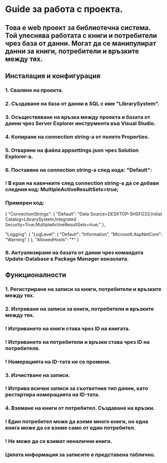 # Guide за работа с проекта.

## Това е web проект за библиотечна система. Той улеснява работата с книги и потребители чрез база от данни. Могат да се манипулират данни за книги, потребители и връзките между тях.


## Инсталация и конфигурация

### 1. Сваляне на проекта.
### 2. Създаване на база от данни в SQL с име "LibrarySystem".
### 3. Осъществяване на връзка между проекта и базата от данни чрез Server Explorer инструмента във Visual Studio.
### 4. Копиране на connection string-а от полето Properties.
### 5. Отваряне на файла appsettings.json чрез Solution Explorer-a.
### 6. Поставяне на connection string-a след кода: "Default": 
### !  В края на кавичките след connection string-а да се добави следния код: MultipleActiveResultSets=true;
### Примерен код:

{
  "ConnectionStrings": {
    "Default": "Data Source=DESKTOP-5HSFG33;Initial Catalog=LibrarySystem;Integrated Security=True;MultipleActiveResultSets=true;"
  },

  "Logging": {
    "LogLevel": {
      "Default": "Information",
      "Microsoft.AspNetCore": "Warning"
    }
  },
  "AllowedHosts": "*"
}

### 8. Актуализиране на базата от данни чрез командата Update-Database в Package Мanager конзолата.


## Функционалности

### 1. Регистриране на записи за книги, потребители и връзките между тях.
### 2. Изтриване на записи за книги, потребители и връзките между тях.
###  ! Изтриването на книги става чрез ID на книгата.
###  ! Изтриването на потребители и връзки става чрез ID на потребителя.
###  ! Номерацията на ID-тата не се променя.
### 3. Изчистване на записи.
###  ! Изтрива всички записи за съответния тип данни, като рестартира номерацията на ID-тата.
### 4. Вземане на книги от потребител. Създаване на връзки.
###  ! Един потребител може да вземе много книги, но една книга може да се вземе само от един потребител.
###  ! Не може да се взимат неналични книги.

### Цялата информация за записите е представена таблично.
